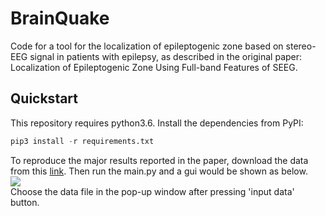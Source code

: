 # BrainQuake
Code for a tool for the localization of epileptogenic zone based on stereo-EEG signal in patients with epilepsy, as described in the original paper: Localization of Epileptogenic Zone Using Full-band Features of SEEG.
## Quickstart
This repository requires python3.6. Install the dependencies from PyPI:
```python
pip3 install -r requirements.txt
```
To reproduce the major results reported in the paper, download the data from this [link](https://github.com/TongZhh/BrainQuake/edit/master/data). Then run the main.py and a gui would be shown as below.<br>![](https://github.com/TongZhh/BrainQuake/tree/master/Assets/gui.png)<br>Choose the data file in the pop-up window after pressing 'input data' button.
